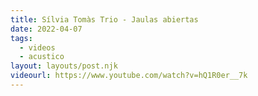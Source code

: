 ```yaml
---
title: Sílvia Tomàs Trio - Jaulas abiertas
date: 2022-04-07
tags:
  - videos
  - acustico
layout: layouts/post.njk
videourl: https://www.youtube.com/watch?v=hQ1R0er__7k
---
```

